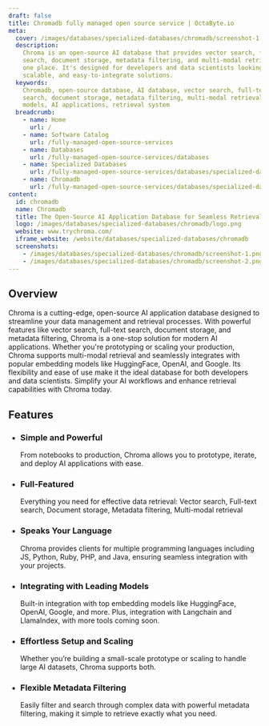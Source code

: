 ```yaml
---
draft: false
title: Chromadb fully managed open source service | OctaByte.io
meta:
  cover: /images/databases/specialized-databases/chromadb/screenshot-1.png
  description:
    Chroma is an open-source AI database that provides vector search, full-text
    search, document storage, metadata filtering, and multi-modal retrieval all in
    one place. It's designed for developers and data scientists looking for powerful,
    scalable, and easy-to-integrate solutions.
  keywords:
    Chromadb, open-source database, AI database, vector search, full-text
    search, document storage, metadata filtering, multi-modal retrieval, embedding
    models, AI applications, retrieval system
  breadcrumb:
    - name: Home
      url: /
    - name: Software Catalog
      url: /fully-managed-open-source-services
    - name: Databases
      url: /fully-managed-open-source-services/databases
    - name: Specialized Databases
      url: /fully-managed-open-source-services/databases/specialized-databases
    - name: Chromadb
      url: /fully-managed-open-source-services/databases/specialized-databases/chromadb
content:
  id: chromadb
  name: Chromadb
  title: The Open-Source AI Application Database for Seamless Retrieval
  logo: /images/databases/specialized-databases/chromadb/logo.png
  website: www.trychroma.com/
  iframe_website: /website/databases/specialized-databases/chromadb
  screenshots:
    - /images/databases/specialized-databases/chromadb/screenshot-1.png
    - /images/databases/specialized-databases/chromadb/screenshot-2.png
---
```


## Overview

Chroma is a cutting-edge, open-source AI application database designed to streamline your data management and retrieval processes. With powerful features like vector search, full-text search, document storage, and metadata filtering, Chroma is a one-stop solution for modern AI applications. Whether you're prototyping or scaling your production, Chroma supports multi-modal retrieval and seamlessly integrates with popular embedding models like HuggingFace, OpenAI, and Google. Its flexibility and ease of use make it the ideal database for both developers and data scientists. Simplify your AI workflows and enhance retrieval capabilities with Chroma today.

## Features

- ### Simple and Powerful

  From notebooks to production, Chroma allows you to prototype, iterate, and deploy AI applications with ease.

- ### Full-Featured

  Everything you need for effective data retrieval: Vector search, Full-text search, Document storage, Metadata filtering, Multi-modal retrieval

- ### Speaks Your Language

  Chroma provides clients for multiple programming languages including JS, Python, Ruby, PHP, and Java, ensuring seamless integration with your projects.

- ### Integrating with Leading Models

  Built-in integration with top embedding models like HuggingFace, OpenAI, Google, and more. Plus, integration with Langchain and LlamaIndex, with more tools coming soon.

- ### Effortless Setup and Scaling

  Whether you’re building a small-scale prototype or scaling to handle large AI datasets, Chroma supports both.

- ### Flexible Metadata Filtering

  Easily filter and search through complex data with powerful metadata filtering, making it simple to retrieve exactly what you need.
